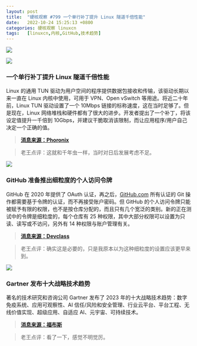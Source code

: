 ```yaml
---
layout: post
title:	"硬核观察 #799 一个单行补丁提升 Linux 隧道千倍性能"
date:	2022-10-24 15:25:13 +0800 
categories:	硬核观察 linuxcn 
tags:	[linuxcn,内核,GitHub,技术趋势]
---
```



![](/Asserts/Images//attachment/album/202210/24/152351hcecfz2cw4ccxafj.jpg)


![](/Asserts/Images//attachment/album/202210/24/152402jdg34mg3rr3rmzy0.jpg)


### 一个单行补丁提升 Linux 隧道千倍性能


Linux 的通用 TUN 驱动为用户空间的程序提供数据包接收和传输，该驱动长期以来一直在 Linux 内核中使用，可用于 VPN、Open vSwitch 等用途。将近二十年前，Linux TUN 驱动设置了一个 10Mbps 链接的标称速度，这在当时足够了。但是现在，Linux 网络堆栈和硬件都有了很大的进步。开发者提出了一个补丁，将该设定值提升一千倍到 10Gbps，并建议干脆取消该限制，而让应用程序/用户自己决定一个正确的值。



> 
> **[消息来源：Phoronix](https://www.phoronix.com/news/Linux-TUN-Driver-1000x)**
> 
> 
> 



> 
> 老王点评：这就和千年虫一样，当时对日后发展考虑不足。
> 
> 
> 


![](/Asserts/Images//attachment/album/202210/24/152415h28pi1vdy111b1b2.jpg)


### GitHub 准备推出细粒度的个人访问令牌


GitHub 在 2020 年提供了 OAuth 认证，再之后，[GitHub.com](http://github.com/) 所有认证的 Git 操作都需要基于令牌的认证，而不再接受账户密码。但 GitHub 的个人访问令牌只能被赋予有限的权限，也不是按仓库分配的，而且只有几个宽泛的类别。新的正在测试中的令牌是细粒度的，每个仓库有 25 种权限，其中大部分权限可以设置为只读、读写或不访问，另外有 14 种权限与账户管理有关。



> 
> **[消息来源：Devclass](https://devclass.com/2022/10/19/github-fixes-over-broad-token-permissions-with-fine-grained-personal-access-tokens-and-controversial-enforced-expiration/)**
> 
> 
> 



> 
> 老王点评：确实这是必要的，只是我原本以为这种细粒度的设置应该更早来到。
> 
> 
> 


![](/Asserts/Images//attachment/album/202210/24/152448e4mrzahk24g40lvt.jpg)


### Gartner 发布十大战略技术趋势


著名的技术研究和咨询公司 Gartner 发布了 2023 年的十大战略技术趋势：数字免疫系统、应用可观察性、AI 信任/风险和安全管理、行业云平台、平台工程、无线价值实现、超级应用、自适应 AI、元宇宙、可持续技术。



> 
> **[消息来源：福布斯](https://www.forbes.com/sites/peterhigh/2022/10/19/gartners-top-10-strategic-tech-trends-for-2023/)**
> 
> 
> 



> 
> 老王点评：看了一下，感觉不明觉厉。
> 
> 
>
